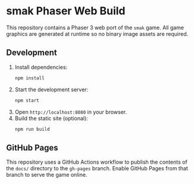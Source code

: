 # smak Phaser Web Build

This repository contains a Phaser 3 web port of the `smak` game. All game
graphics are generated at runtime so no binary image assets are required.

## Development

1. Install dependencies:
   ```bash
   npm install
   ```
2. Start the development server:
   ```bash
   npm start
   ```
3. Open `http://localhost:8080` in your browser.
4. Build the static site (optional):
   ```bash
   npm run build
   ```

## GitHub Pages

This repository uses a GitHub Actions workflow to publish the contents of the
`docs/` directory to the `gh-pages` branch. Enable GitHub Pages from that
branch to serve the game online.
